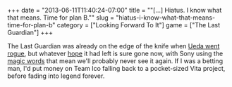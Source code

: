 +++
date = "2013-06-11T11:40:24-07:00"
title = "\"[...] Hiatus.  I know what that means.  Time for plan B.\""
slug = "hiatus-i-know-what-that-means-time-for-plan-b"
category = ["Looking Forward To It"]
game = ["The Last Guardian"]
+++

The Last Guardian was already on the edge of the knife when <a href="http://www.joystiq.com/2011/12/13/sony-confirms-uedas-departure-the-last-guardian-to-be-complete/">Ueda went rogue</a>, but whatever <a href="http://www.joystiq.com/2013/02/13/the-last-guardian-still-under-uedas-creative-supervision-sti/">hope</a> it had left is sure gone now, with Sony using the <a href="http://www.joystiq.com/2013/06/11/the-last-guardian-is-on-hiatus/">magic words</a> that mean we'll probably never see it again.  If I was a betting man, I'd put money on Team Ico falling back to a pocket-sized Vita project, before fading into legend forever.
